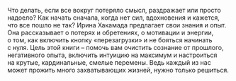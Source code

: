 <!--2025-09-01 16:07:44--><!--pdate:2018-->
Что делать, если все вокруг потеряло смысл, раздражает или просто надоело? Как начать сначала, когда нет сил, вдохновения и кажется, что все пошло не так? Ирина Хакамада предлагает свои знания и опыт. Она рассказывает о потерях и обретениях, о мотивации и энергии, о том, как включить кнопку «перезагрузки» и не бояться начинать с нуля.
Цель этой книги – помочь вам очистить сознание от прошлого, негативного опыта, включить интуицию на максимум и настроиться на крутые, кардинальные, смелые перемены.
Ведь каждый из нас может прожить много захватывающих жизней, нужно только решиться.